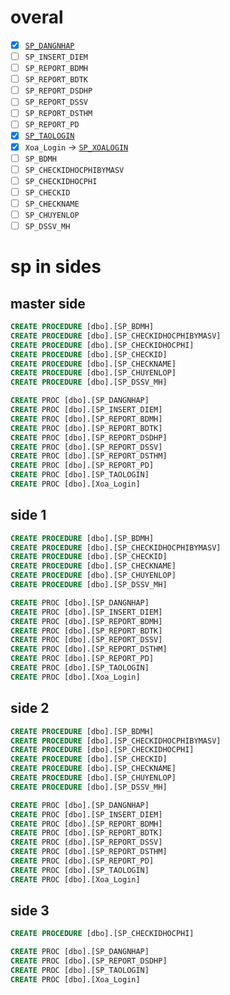 # overal
- [x] [`SP_DANGNHAP`](https://github.com/shanenoi/qldsv_tc/blob/16acb4a0284b591dc87cfe7cee6c676c10f46ea0/sql/master_side.sql#L5)
- [ ] `SP_INSERT_DIEM`
- [ ] `SP_REPORT_BDMH`
- [ ] `SP_REPORT_BDTK`
- [ ] `SP_REPORT_DSDHP`
- [ ] `SP_REPORT_DSSV`
- [ ] `SP_REPORT_DSTHM`
- [ ] `SP_REPORT_PD`
- [x] [`SP_TAOLOGIN`](https://github.com/shanenoi/qldsv_tc/blob/16acb4a0284b591dc87cfe7cee6c676c10f46ea0/sql/master_side.sql#L37)
- [x] `Xoa_Login` -> [`SP_XOALOGIN`](https://github.com/shanenoi/qldsv_tc/blob/16acb4a0284b591dc87cfe7cee6c676c10f46ea0/sql/master_side.sql#L70)
- [ ] `SP_BDMH`
- [ ] `SP_CHECKIDHOCPHIBYMASV`
- [ ] `SP_CHECKIDHOCPHI`
- [ ] `SP_CHECKID`
- [ ] `SP_CHECKNAME`
- [ ] `SP_CHUYENLOP`
- [ ] `SP_DSSV_MH`

# sp in sides
## master side
```sql
CREATE PROCEDURE [dbo].[SP_BDMH]
CREATE PROCEDURE [dbo].[SP_CHECKIDHOCPHIBYMASV]
CREATE PROCEDURE [dbo].[SP_CHECKIDHOCPHI]
CREATE PROCEDURE [dbo].[SP_CHECKID]
CREATE PROCEDURE [dbo].[SP_CHECKNAME]
CREATE PROCEDURE [dbo].[SP_CHUYENLOP]
CREATE PROCEDURE [dbo].[SP_DSSV_MH]

CREATE PROC [dbo].[SP_DANGNHAP]
CREATE PROC [dbo].[SP_INSERT_DIEM]  
CREATE PROC [dbo].[SP_REPORT_BDMH]
CREATE PROC [dbo].[SP_REPORT_BDTK]
CREATE PROC [dbo].[SP_REPORT_DSDHP]
CREATE PROC [dbo].[SP_REPORT_DSSV]
CREATE PROC [dbo].[SP_REPORT_DSTHM]
CREATE PROC [dbo].[SP_REPORT_PD]
CREATE PROC [dbo].[SP_TAOLOGIN]
CREATE PROC [dbo].[Xoa_Login]
```


## side 1
```sql
CREATE PROCEDURE [dbo].[SP_BDMH]
CREATE PROCEDURE [dbo].[SP_CHECKIDHOCPHIBYMASV]
CREATE PROCEDURE [dbo].[SP_CHECKID]
CREATE PROCEDURE [dbo].[SP_CHECKNAME]
CREATE PROCEDURE [dbo].[SP_CHUYENLOP]
CREATE PROCEDURE [dbo].[SP_DSSV_MH]

CREATE PROC [dbo].[SP_DANGNHAP]
CREATE PROC [dbo].[SP_INSERT_DIEM]  
CREATE PROC [dbo].[SP_REPORT_BDMH]
CREATE PROC [dbo].[SP_REPORT_BDTK]
CREATE PROC [dbo].[SP_REPORT_DSSV]
CREATE PROC [dbo].[SP_REPORT_DSTHM]
CREATE PROC [dbo].[SP_REPORT_PD]
CREATE PROC [dbo].[SP_TAOLOGIN]
CREATE PROC [dbo].[Xoa_Login]
```


## side 2
```sql
CREATE PROCEDURE [dbo].[SP_BDMH]
CREATE PROCEDURE [dbo].[SP_CHECKIDHOCPHIBYMASV]
CREATE PROCEDURE [dbo].[SP_CHECKIDHOCPHI]
CREATE PROCEDURE [dbo].[SP_CHECKID]
CREATE PROCEDURE [dbo].[SP_CHECKNAME]
CREATE PROCEDURE [dbo].[SP_CHUYENLOP]
CREATE PROCEDURE [dbo].[SP_DSSV_MH]

CREATE PROC [dbo].[SP_DANGNHAP]
CREATE PROC [dbo].[SP_INSERT_DIEM]  
CREATE PROC [dbo].[SP_REPORT_BDMH]
CREATE PROC [dbo].[SP_REPORT_BDTK]
CREATE PROC [dbo].[SP_REPORT_DSSV]
CREATE PROC [dbo].[SP_REPORT_DSTHM]
CREATE PROC [dbo].[SP_REPORT_PD]
CREATE PROC [dbo].[SP_TAOLOGIN]
CREATE PROC [dbo].[Xoa_Login]
```

## side 3
```sql
CREATE PROCEDURE [dbo].[SP_CHECKIDHOCPHI]

CREATE PROC [dbo].[SP_DANGNHAP]
CREATE PROC [dbo].[SP_REPORT_DSDHP]
CREATE PROC [dbo].[SP_TAOLOGIN]
CREATE PROC [dbo].[Xoa_Login]
```
